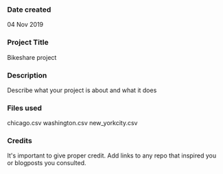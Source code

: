 ### Date created
04 Nov 2019
### Project Title
Bikeshare project

### Description
Describe what your project is about and what it does

### Files used
chicago.csv
washington.csv
new_yorkcity.csv

### Credits
It's important to give proper credit. Add links to any repo that inspired you or blogposts you consulted.
